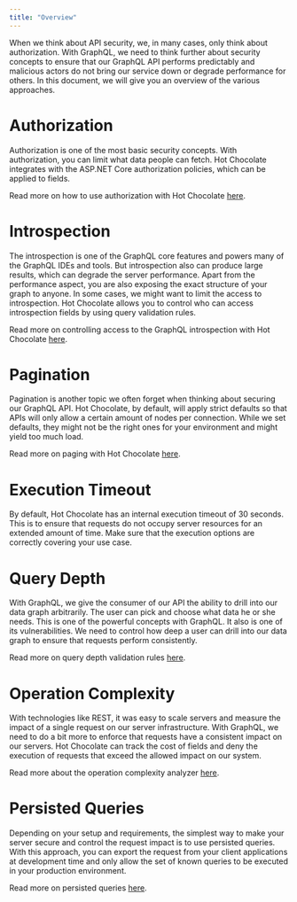 ```yaml
---
title: "Overview"
---
```


When we think about API security, we, in many cases, only think about authorization. With GraphQL, we need to think further about security concepts to ensure that our GraphQL API performs predictably and malicious actors do not bring our service down or degrade performance for others. In this document, we will give you an overview of the various approaches.

# Authorization

Authorization is one of the most basic security concepts. With authorization, you can limit what data people can fetch. Hot Chocolate integrates with the ASP.NET Core authorization policies, which can be applied to fields.

Read more on how to use authorization with Hot Chocolate [here](/docs/hotchocolate/security/authorization).

# Introspection

The introspection is one of the GraphQL core features and powers many of the GraphQL IDEs and tools. But introspection also can produce large results, which can degrade the server performance. Apart from the performance aspect, you are also exposing the exact structure of your graph to anyone. In some cases, we might want to limit the access to introspection. Hot Chocolate allows you to control who can access introspection fields by using query validation rules.

Read more on controlling access to the GraphQL introspection with Hot Chocolate [here](/docs/hotchocolate/security/introspection).

# Pagination

Pagination is another topic we often forget when thinking about securing our GraphQL API. Hot Chocolate, by default, will apply strict defaults so that APIs will only allow a certain amount of nodes per connection. While we set defaults, they might not be the right ones for your environment and might yield too much load.

Read more on paging with Hot Chocolate [here](/docs/hotchocolate/fetching-data/pagination).

# Execution Timeout

By default, Hot Chocolate has an internal execution timeout of 30 seconds. This is to ensure that requests do not occupy server resources for an extended amount of time. Make sure that the execution options are correctly covering your use case.

<!-- Read more on Hot Chocolate execution options [here](). -->

# Query Depth

With GraphQL, we give the consumer of our API the ability to drill into our data graph arbitrarily. The user can pick and choose what data he or she needs. This is one of the powerful concepts with GraphQL. It also is one of its vulnerabilities. We need to control how deep a user can drill into our data graph to ensure that requests perform consistently.

Read more on query depth validation rules [here](/docs/hotchocolate/security/query-depth).

# Operation Complexity

With technologies like REST, it was easy to scale servers and measure the impact of a single request on our server infrastructure. With GraphQL, we need to do a bit more to enforce that requests have a consistent impact on our servers. Hot Chocolate can track the cost of fields and deny the execution of requests that exceed the allowed impact on our system.

Read more about the operation complexity analyzer [here](/docs/hotchocolate/security/operation-complexity).

# Persisted Queries

Depending on your setup and requirements, the simplest way to make your server secure and control the request impact is to use persisted queries. With this approach, you can export the request from your client applications at development time and only allow the set of known queries to be executed in your production environment.

Read more on persisted queries [here](/docs/hotchocolate/performance/persisted-queries).

